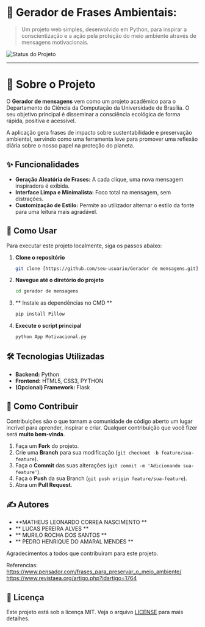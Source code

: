 # 🌿 Gerador de Frases Ambientais:

> Um projeto web simples, desenvolvido em Python, para inspirar a conscientização e a ação pela proteção do meio ambiente através de mensagens motivacionais.

![Status do Projeto](https://img.shields.io/badge/status-concluído-brightgreen)


---

# 🎯 Sobre o Projeto

O **Gerador de mensagens** vem como um projeto acadêmico para o Departamento de Ciência da Computação da Universidade de Brasília. O seu objetivo principal é disseminar a consciência ecológica de forma rápida, positiva e acessível.

A aplicação gera frases de impacto sobre sustentabilidade e preservação ambiental, servindo como uma ferramenta leve para promover uma reflexão diária sobre o nosso papel na proteção do planeta.

## ✨ Funcionalidades

* **Geração Aleatória de Frases:** A cada clique, uma nova mensagem inspiradora é exibida.
* **Interface Limpa e Minimalista:** Foco total na mensagem, sem distrações.
* **Customização de Estilo:** Permite ao utilizador alternar o estilo da fonte para uma leitura mais agradável.

## 🚀 Como Usar

Para executar este projeto localmente, siga os passos abaixo:

1.  **Clone o repositório**
    ```bash
    git clone [https://github.com/seu-usuario/Gerador de mensagens.git](https://github.com/seu-usuario/Gerador de mensagens.git)
    ```
2.  **Navegue até o diretório do projeto**
    ```bash
    cd gerador de mensagens
    ```
3.  ** Instale as dependências no CMD **
    
    ```bash
    pip install Pillow
    ```
4.  **Execute o script principal**
    ```bash
    python App Motivacional.py


## 🛠️ Tecnologias Utilizadas

* **Backend:** Python
* **Frontend:** HTML5, CSS3, PYTHON
* **(Opcional) Framework:** Flask

## 🤝 Como Contribuir

Contribuições são o que tornam a comunidade de código aberto um lugar incrível para aprender, inspirar e criar. Qualquer contribuição que você fizer será **muito bem-vinda**.

1.  Faça um **Fork** do projeto.
2.  Crie uma **Branch** para sua modificação (`git checkout -b feature/sua-feature`).
3.  Faça o **Commit** das suas alterações (`git commit -m 'Adicionando sua-feature'`).
4.  Faça o **Push** da sua Branch (`git push origin feature/sua-feature`).
5.  Abra um **Pull Request**.

## ✍️ Autores

* **MATHEUS LEONARDO CORREA NASCIMENTO **
* ** LUCAS PEREIRA ALVES **
* **  MURILO ROCHA DOS SANTOS  **
* ** PEDRO HENRIQUE DO AMARAL MENDES **

  
Agradecimentos a todos que contribuíram para este projeto.

Referencias:
https://www.pensador.com/frases_para_preservar_o_meio_ambiente/
https://www.revistaea.org/artigo.php?idartigo=1764


## 📝 Licença
Este projeto está sob a licença MIT. Veja o arquivo [LICENSE](LICENSE.md) para mais detalhes.

